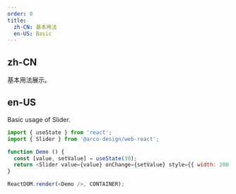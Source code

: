 ```yaml
---
order: 0
title: 
  zh-CN: 基本用法
  en-US: Basic
---
```


## zh-CN

基本用法展示。

## en-US

Basic usage of Slider.

```js
import { useState } from 'react';
import { Slider } from '@arco-design/web-react';

function Demo () {
  const [value, setValue] = useState(30);
  return <Slider value={value} onChange={setValue} style={{ width: 200 }}/>
}

ReactDOM.render(<Demo />, CONTAINER);
```
